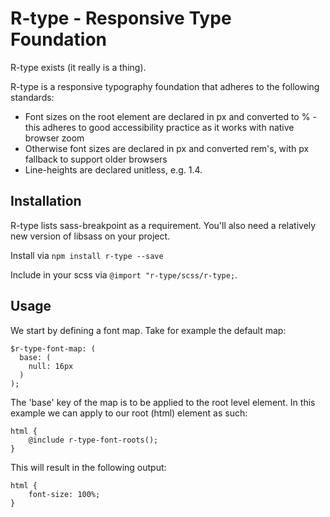 # R-type - Responsive Type Foundation

R-type exists (it really is a thing).

R-type is a responsive typography foundation that adheres to the following standards:

- Font sizes on the root element are declared in px and converted to % - this adheres to good accessibility practice as it works with native browser zoom
- Otherwise font sizes are declared in px and converted rem's, with px fallback to support older browsers
- Line-heights are declared unitless, e.g. 1.4.



## Installation

R-type lists sass-breakpoint as a requirement. You'll also need a relatively new version of libsass on your project.

Install via `npm install r-type --save`

Include in your scss via `@import "r-type/scss/r-type;`.

## Usage

We start by defining a font map. Take for example the default map:

```
$r-type-font-map: (
  base: (
    null: 16px
  )
);

```

The 'base' key of the map is to be applied to the root level element. In this example we can apply to our root (html) element as such:
```
html {
	@include r-type-font-roots();
}
```

This will result in the following output:
```
html {
    font-size: 100%;
}
```

